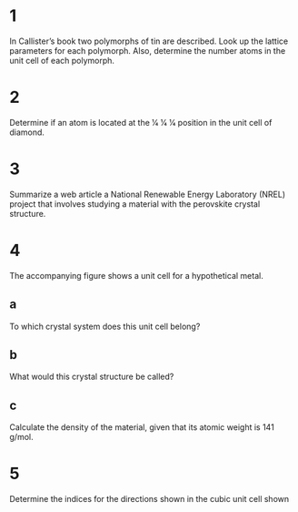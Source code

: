# 1

In Callister’s book two polymorphs of tin are described. Look up the lattice parameters for each polymorph. Also, determine the number atoms in the unit cell of each polymorph.

# 2

Determine if an atom is located at the 1⁄4 1⁄4 1⁄4 position in the unit cell of diamond.

# 3

Summarize a web article a National Renewable Energy Laboratory (NREL) project that involves studying a material with the perovskite crystal structure.

# 4

The accompanying figure shows a unit cell for a hypothetical metal.

## a

To which crystal system does this unit cell belong?

## b

What would this crystal structure be called?

## c

Calculate the density of the material, given that its atomic weight is 141 g/mol.

# 5

Determine the indices for the directions shown in the cubic unit cell shown